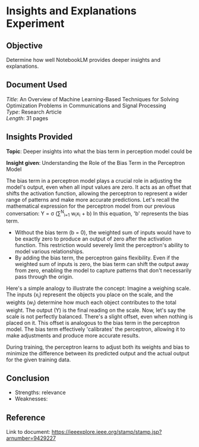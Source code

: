 # Insights and Explanations Experiment

## Objective
Determine how well NotebookLM provides deeper insights and explanations.

## Document Used
*Title*: An Overview of Machine Learning-Based
 Techniques for Solving Optimization
 Problems in Communications
 and Signal Processing  
*Type*: Research Article   
*Length*: 31 pages 

## Insights Provided
**Topic**: Deeper insights into what the bias term in perception model could be

**Insight given**: Understanding the Role of the Bias Term in the Perceptron Model

The bias term in a perceptron model plays a crucial role in adjusting the model's output, even when all input values are zero. It acts as an offset that shifts the activation function, allowing the perceptron to represent a wider range of patterns and make more accurate predictions.
Let's recall the mathematical expression for the perceptron model from our previous conversation: Y = σ (∑<sup>N</sup><sub>i=1</sub> w<sub>i</sub>x<sub>i</sub> + b)
In this equation, 'b' represents the bias term.
- Without the bias term (b = 0), the weighted sum of inputs would have to be exactly zero to produce an output of zero after the activation function. This restriction would severely limit the perceptron's ability to model various relationships.
- By adding the bias term, the perceptron gains flexibility. Even if the weighted sum of inputs is zero, the bias term can shift the output away from zero, enabling the model to capture patterns that don't necessarily pass through the origin.

Here's a simple analogy to illustrate the concept: Imagine a weighing scale. The inputs (x<sub>i</sub>) represent the objects you place on the scale, and the weights (w<sub>i</sub>) determine how much each object contributes to the total weight. The output (Y) is the final reading on the scale. Now, let's say the scale is not perfectly balanced. There's a slight offset, even when nothing is placed on it. This offset is analogous to the bias term in the perceptron model.
The bias term effectively 'calibrates' the perceptron, allowing it to make adjustments and produce more accurate results. 

During training, the perceptron learns to adjust both its weights and bias to minimize the difference between its predicted output and the actual output for the given training data.

## Conclusion
- Strengths: relevance
- Weaknesses:

## Reference
Link to document: https://ieeexplore.ieee.org/stamp/stamp.jsp?arnumber=9429227
